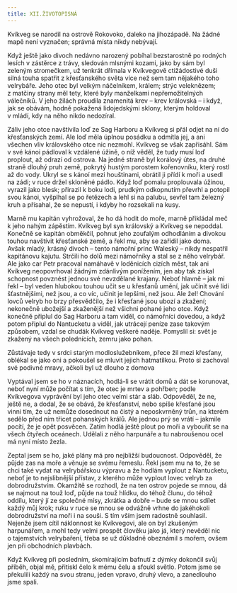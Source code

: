 ```yaml
---
title: XII.ŽIVOTOPISNÁ
---
```


Kvíkveg se narodil na ostrově Rokovoko, daleko na jihozápadě. Na žádné mapě není vyznačen; správná místa nikdy nebývají.

Když ještě jako divoch nedávno narozený pobíhal bezstarostně po rodných lesích v zástěrce z trávy, sledován mlsnými kozami, jako by sám byl zeleným stromečkem, už tenkrát dřímala v Kvíkvegově ctižádostivé duši silná touha spatřit z křesťanského světa více než sem tam nějakého toho velrybáře. Jeho otec byl velkým náčelníkem, králem; strýc veleknězem; z matčiny strany měl tety, které byly manželkami nepřemožitelných válečníků. V jeho žilách proudila znamenitá krev – krev královská – i když, jak se obávám, hodně pokažená lidojedskými sklony, kterým holdoval v mládí, kdy na něho nikdo nedozíral.

Záliv jeho otce navštívila loď ze Sag Harboru a Kvíkveg si přál odjet na ní do křesťanských zemí. Ale loď měla úplnou posádku a odmítla jej, a ani všechen vliv královského otce nic nezmohl. Kvíkveg se však zapřisáhl. Sám v své kánoi pádloval k vzdálené úžině, o níž věděl, že tudy musí loď proplout, až odrazí od ostrova. Na jedné straně byl korálový útes, na druhé straně dlouhý pruh země, pokrytý hustým porostem kořenovníku, který rostl až do vody. Ukryl se s kánoí mezi houštinami, obrátil ji přídí k moři a usedl na zádi; v ruce držel skloněné pádlo. Když loď pomalu proplouvala úžinou, vyrazil jako blesk; přirazil k boku lodi, prudkým odkopnutím převrhl a potopil svou kánoi, vyšplhal se po řetězech a lehl si na palubu, sevřel tam železný kruh a přísahal, že se nepustí, i kdyby ho rozsekali na kusy.

Marně mu kapitán vyhrožoval, že ho dá hodit do moře, marně přikládal meč k jeho nahým zápěstím. Kvíkveg byl syn královský a Kvíkveg se nepoddal. Konečně se kapitán obměkčil, pohnut jeho zoufalým odhodláním a divokou touhou navštívit křesťanské země, a řekl mu, aby se zařídil jako doma. Avšak mladý, krásný divoch – tento námořní princ Waleský – nikdy nespatřil kapitánovu kajutu. Strčili ho dolů mezi námořníky a stal se z něho velrybář. Ale jako car Petr pracoval namáhavě v loděnicích cizích měst, tak ani Kvíkveg neopovrhoval žádným zdánlivým ponížením, jen aby tak získal schopnost povznést jednou své nevzdělané krajany. Neboť hlavně – jak mi řekl – byl veden hlubokou touhou učit se u křesťanů umění, jak učinit své lidi šťastnějšími, než jsou, a co víc, učinit je lepšími, než jsou. Ale žel! Chování lovců velryb ho brzy přesvědčilo, že i křesťané jsou ubozí a zkažení; nekonečně ubožejší a zkaženější než všichni pohané jeho otce. Když konečně připlul do Sag Harboru a tam viděl, co námořníci dovedou, a když potom připlul do Nantucketu a viděl, jak utrácejí peníze zase takovým způsobem, vzdal se chudák Kvíkveg veškeré naděje. Pomyslil si: svět je zkažený na všech polednících, zemru jako pohan.

Zůstávaje tedy v srdci starým modloslužebníkem, přece žil mezi křesťany, oblékal se jako oni a pokoušel se mluvit jejich hatmatilkou. Proto si zachoval své podivné mravy, ačkoli byl už dlouho z domova

Vyptával jsem se ho v náznacích, hodlá-li se vrátit domů a dát se korunovat, neboť nyní může počítat s tím, že otec je mrtev a pohřben; podle Kvíkvegova vyprávění byl jeho otec velmi stár a sláb. Odpověděl, že ne, ještě ne, a dodal, že se obává, že křesťanství, nebo spíše křesťané jsou vinni tím, že už nemůže dosednout na čistý a neposkvrněný trůn, na kterém sedělo před ním třicet pohanských králů. Ale jednou prý se vrátí – jakmile pocítí, že je opět posvěcen. Zatím hodlá ještě plout po moři a vybouřit se na všech čtyřech oceánech. Udělali z něho harpunáře a tu nabroušenou ocel má nyní místo žezla.

Zeptal jsem se ho, jaké plány má pro nejbližší budoucnost. Odpověděl, že půjde zas na moře a věnuje se svému řemeslu. Řekl jsem mu na to, že se chci také vydat na velrybářskou výpravu a že hodlám vyplout z Nantucketu, neboť je to nejslibnější přístav, z kterého může vyplout lovec velryb za dobrodružstvím. Okamžitě se rozhodl, že na ten ostrov pojede se mnou, dá se najmout na touž loď, půjde na touž hlídku, do téhož člunu, do téhož oddílu, který jí ze společné mísy, zkrátka a dobře – bude se mnou sdílet každý můj krok; ruku v ruce se mnou se odvážně vrhne do jakéhokoli dobrodružství na moři i na souši. S tím vším jsem radostně souhlasil. Nejenže jsem cítil náklonnost ke Kvíkvegovi, ale on byl zkušeným harpunářem, a mohl tedy velmi prospět člověku jako já, který nevěděl nic o tajemstvích velrybaření, třeba se už důkladně obeznámil s mořem, ovšem jen při obchodních plavbách.

Když Kvíkveg při posledním, skomírajícím bafnutí z dýmky dokončil svůj příběh, objal mě, přitiskl čelo k mému čelu a sfoukl světlo. Potom jsme se překulili každý na svou stranu, jeden vpravo, druhý vlevo, a zanedlouho jsme spali.
